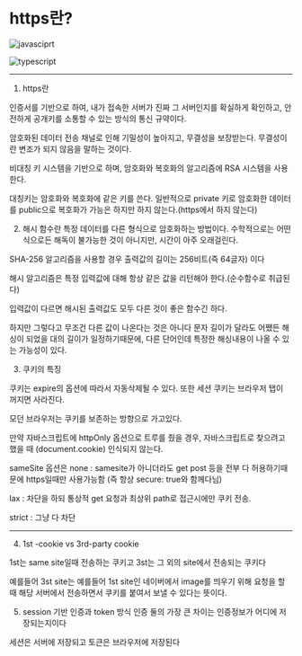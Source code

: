 # **https란?**

![javasciprt](https://img.shields.io/badge/javascript-up%20to%20date-yellow)

![typescript](https://img.shields.io/badge/typescript-up%20to%20date-blue)

---

1. https란

인증서를 기반으로 하여, 내가 접속한 서버가 진짜 그 서버인지를 확실하게 확인하고, 안전하게 공개키를 소통할 수 있는 방식의 통신 규약이다.

암호화된 데이터 전송 채널로 인해 기밀성이 높아지고, 무결성을 보장받는다. 무결성이란 변조가 되지 않음을 말하는 것이다.

비대칭 키 시스템을 기반으로 하며, 암호화와 복호화의 알고리즘에 RSA 시스템을 사용한다.

대칭키는 암호화와 복호화에 같은 키를 쓴다.
일반적으로 private 키로 암호화한 데이터를 public으로 복호화가 가능은 하지만 하지 않는다.(https에서 하지 않는다)

2. 해시 함수란
   특정 데이터를 다른 형식으로 암호화하는 방법이다. 수학적으로는 어떤식으로든 해독이 불가능한 것이 아니지만, 시간이 아주 오래걸린다.

SHA-256 알고리즘을 사용할 경우 출력값의 길이는 256비트(즉 64글자) 이다

해시 알고리즘은 특정 입력값에 대해 항상 같은 값을 리턴해야 한다.(순수함수로 취급된다)

입력값이 다르면 해시된 출력값도 모두 다른 것이 좋은 함수긴 하다.

하지만 그렇다고 무조건 다른 값이 나온다는 것은 아니다
문자 길이가 달라도 어쨌든 해싱이 되었을 대의 길이가 일정하기때문에, 다른 단어인데 특정한 해싱내용이 나올 수 있는 가능성이 있다.

3. 쿠키의 특징

쿠키는 expire의 옵션에 따라서 자동삭제될 수 있다. 또한 세션 쿠키는 브라우저 탭이 꺼지면 사라진다.

모던 브라우저는 쿠키를 보존하는 방향으로 가고있다.

만약 자바스크립트에 httpOnly 옵션으로 트루를 줬을 경우,
자바스크립트로 찾으려고 했을 때 (document.cookie) 인식되지 않는다.

sameSite 옵션은
none : samesite가 아니더라도 get post 등을 전부 다 허용하기때문에 https일때만 사용가능함 (즉 항상 secure: true와 함께다님)

lax : 차단을 하되 통상적 get 요청과 최상위 path로 접근시에만 쿠키 전송.

strict : 그냥 다 차단

---

4. 1st -cookie vs 3rd-party cookie

1st는 same site일때 전송하는 쿠키고
3st는 그 외의 site에서 전송되는 쿠키다

예를들어 3st site는 예를들어 1st site인 네이버에서 image를 띄우기 위해 요청을 할 때 해당 서버에서 전송하면서 쿠키를 붙여서 보낼 수 있다는 뜻이다.

5. session 기반 인증과 token 방식 인증
   둘의 가장 큰 차이는 인증정보가 어디에 저장되는지이다

세션은 서버에 저장되고
토큰은 브라우저에 저장된다
